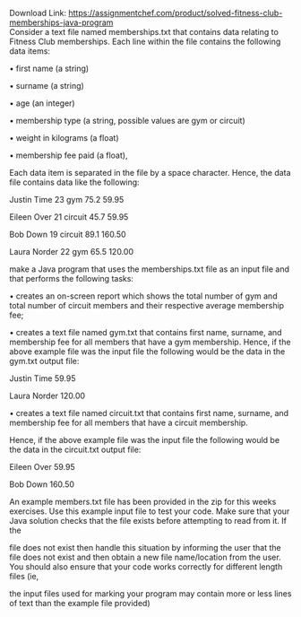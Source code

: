 Download Link: https://assignmentchef.com/product/solved-fitness-club-memberships-java-program
<br>
Consider a text file named memberships.txt that contains data relating to Fitness Club memberships. Each line within the file contains the following data items:

• first name (a string)

• surname (a string)

• age (an integer)

• membership type (a string, possible values are gym or circuit)

• weight in kilograms (a float)

• membership fee paid (a float),

Each data item is separated in the file by a space character. Hence, the data file contains data like the following:

Justin Time 23 gym 75.2 59.95

Eileen Over 21 circuit 45.7 59.95

Bob Down 19 circuit 89.1 160.50

Laura Norder 22 gym 65.5 120.00

make a Java program that uses the memberships.txt file as an input file and that performs the following tasks:

• creates an on-screen report which shows the total number of gym and total number of circuit members and their respective average membership fee;

• creates a text file named gym.txt that contains first name, surname, and membership fee for all members that have a gym membership. Hence, if the above example file was the input file the following would be the data in the gym.txt output file:

Justin Time 59.95

Laura Norder 120.00

• creates a text file named circuit.txt that contains first name, surname, and membership fee for all members that have a circuit membership.

Hence, if the above example file was the input file the following would be the data in the circuit.txt output file:

Eileen Over 59.95

Bob Down 160.50

An example members.txt file has been provided in the zip for this weeks exercises. Use this example input file to test your code. Make sure that your Java solution checks that the file exists before attempting to read from it. If the

file does not exist then handle this situation by informing the user that the file does not exist and then obtain a new file name/location from the user. You should also ensure that your code works correctly for different length files (ie,

the input files used for marking your program may contain more or less lines of text than the example file provided)
